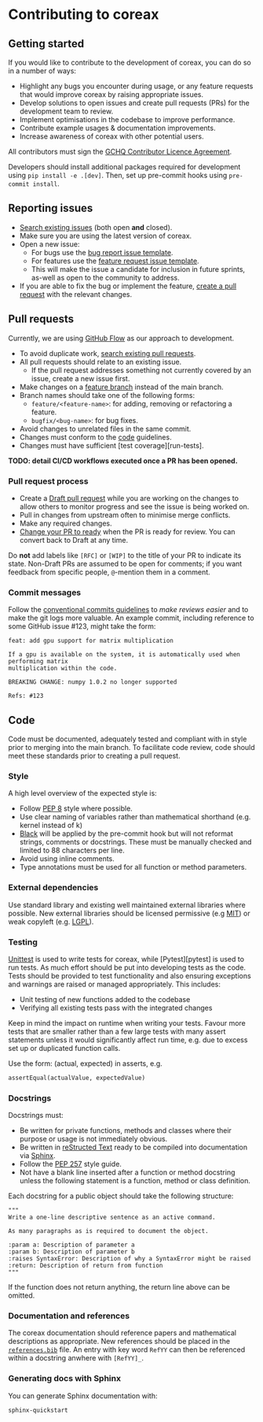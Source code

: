 Contributing to coreax
======================

Getting started
---------------

If you would like to contribute to the development of coreax, you can do so in a number of ways:
- Highlight any bugs you encounter during usage, or any feature requests that would improve coreax by raising appropriate issues.
- Develop solutions to open issues and create pull requests (PRs) for the development team to review.
- Implement optimisations in the codebase to improve performance.
- Contribute example usages & documentation improvements.
- Increase awareness of coreax with other potential users.

All contributors must sign the [GCHQ Contributor Licence Agreement][cla].

Developers should install additional packages required for development using
`pip install -e .[dev]`. Then, set up pre-commit hooks using `pre-commit install`.

Reporting issues
--------------

- [Search existing issues][github-issues] (both open **and** closed).
- Make sure you are using the latest version of coreax.
- Open a new issue:
  - For bugs use the [bug report issue template][gh-bug-report].
  - For features use the [feature request issue template][gh-feature-request].
  - This will make the issue a candidate for inclusion in future sprints, as-well as open to the community to address.
- If you are able to fix the bug or implement the feature, [create a pull request](#pull-requests) with the relevant changes.

Pull requests
-------------
Currently, we are using [GitHub Flow][github-flow] as our approach to development.

- To avoid duplicate work, [search existing pull requests][gh-prs].
- All pull requests should relate to an existing issue.
  - If the pull request addresses something not currently covered by an issue, create a new issue first.
- Make changes on a [feature branch][git-feature-branch] instead of the main branch.
- Branch names should take one of the following forms:
  - `feature/<feature-name>`: for adding, removing or refactoring a feature.
  - `bugfix/<bug-name>`: for bug fixes.
- Avoid changes to unrelated files in the same commit.
- Changes must conform to the [code](#code) guidelines.
- Changes must have sufficient [test coverage][run-tests].

 **TODO: detail CI/CD workflows executed once a PR has been opened.**

### Pull request process
- Create a [Draft pull request][pr-draft] while you are working on the changes to allow others to monitor progress and see the issue is being worked on.
- Pull in changes from upstream often to minimise merge conflicts.
- Make any required changes.
- [Change your PR to ready][pr-ready] when the PR is ready for review. You can convert back to Draft at any time.

Do **not** add labels like `[RFC]` or `[WIP]` to the title of your PR to indicate its state.
Non-Draft PRs are assumed to be open for comments; if you want feedback from specific people, `@`-mention them in a comment.

### Commit messages

Follow the [conventional commits guidelines][conventional_commits] to *make reviews easier* and to make the git logs more valuable.
An example commit, including reference to some GitHub issue #123, might take the form:

```
feat: add gpu support for matrix multiplication

If a gpu is available on the system, it is automatically used when performing matrix
multiplication within the code.

BREAKING CHANGE: numpy 1.0.2 no longer supported

Refs: #123
```

Code
------

Code must be documented, adequately tested and compliant with in style prior to merging into the main branch. To
facilitate code review, code should meet these standards prior to creating a pull request.

### Style

A high level overview of the expected style is:
- Follow [PEP 8][pep-8] style where possible.
- Use clear naming of variables rather than mathematical shorthand (e.g. kernel instead of k)
- [Black][black] will be applied by the pre-commit hook but will not reformat strings,
  comments or docstrings. These must be manually checked and limited to 88 characters
  per line.
- Avoid using inline comments.
- Type annotations must be used for all function or method parameters.

### External dependencies
Use standard library and existing well maintained external libraries where possible. New external libraries should be licensed permissive (e.g [MIT][mit]) or weak copyleft (e.g. [LGPL][lgpl]).

### Testing
[Unittest][unittest] is used to write tests for coreax, while [Pytest][pytest] is used to run tests. As much effort should
be put into developing tests as the code. Tests should be provided to test functionality and also ensuring exceptions and
warnings are raised or managed appropriately. This includes:
- Unit testing of new functions added to the codebase
- Verifying all existing tests pass with the integrated changes

Keep in mind the impact on runtime when writing your tests. Favour more tests that are smaller rather than a few large
tests with many assert statements unless it would significantly affect run time, e.g. due to excess set up or duplicated
function calls.

Use the form: (actual, expected) in asserts, e.g.
```python
assertEqual(actualValue, expectedValue)
```

### Docstrings

Docstrings must:
- Be written for private functions, methods and classes where their purpose or usage is not immediately obvious.
- Be written in [reStructed Text][sphinx-rst] ready to be compiled into documentation via [Sphinx][sphinx].
- Follow the [PEP 257][pep-257] style guide.
- Not have a blank line inserted after a function or method docstring unless the following statement is a function, method or class definition.

Each docstring for a public object should take the following structure:
```
"""
Write a one-line descriptive sentence as an active command.

As many paragraphs as is required to document the object.

:param a: Description of parameter a
:param b: Description of parameter b
:raises SyntaxError: Description of why a SyntaxError might be raised
:return: Description of return from function
"""
```
If the function does not return anything, the return line above can be omitted.

### Documentation and references
The coreax documentation should reference papers and mathematical descriptions as appropriate. New references should be placed in the [`references.bib`](references.bib) file. An entry with key word `RefYY` can then be referenced within a docstring anwhere with `[RefYY]_`.

### Generating docs with Sphinx

You can generate Sphinx documentation with:
```sh
sphinx-quickstart
```

[github-issues]: https://github.com/gchq/coreax/issues
[gh-bug-report]: https://github.com/gchq/coreax/issues/new?assignees=&labels=bug%2Cnew&projects=&template=bug_report.yml&title=%5BBug%5D%3A+
[gh-feature-request]: https://github.com/gchq/coreax/issues/new?assignees=&labels=enhancement%2Cnew&projects=&template=feature_request.yml&title=%5BFeature%5D%3A+
[gh-prs]: https://github.com/gchq/coreax/pulls

[conventional_commits]: https://www.conventionalcommits.org
[git-feature-branch]: https://www.atlassian.com/git/tutorials/comparing-workflows
[pr-draft]: https://docs.github.com/en/pull-requests/collaborating-with-pull-requests/proposing-changes-to-your-work-with-pull-requests/creating-a-pull-request
[pr-ready]: https://docs.github.com/en/github/collaborating-with-pull-requests/proposing-changes-to-your-work-with-pull-requests/changing-the-stage-of-a-pull-request
[pep-8]: https://peps.python.org/pep-0008/
[black]: https://black.readthedocs.io/en/stable/
[sphinx-rst]: https://www.sphinx-doc.org/en/master/usage/restructuredtext/index.html
[sphinx]: https://www.sphinx-doc.org/en/master/index.html
[pep-257]: https://peps.python.org/pep-0257/
[cla]: https://cla-assistant.io/gchq/coreax
[github-flow]: https://docs.github.com/en/get-started/quickstart/github-flow
[mit]: https://opensource.org/license/mit/
[lgpl]: https://opensource.org/license/lgpl-license-html/
[unittest]: https://docs.python.org/3/library/unittest.html

